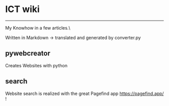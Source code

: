 # ICT wiki
***

My Knowhow in a few articles.\

Written in Markdown -> translated and generated by converter.py

## pywebcreator
Creates Websites with python

## search

Website search is realized with the great Pagefind app https://pagefind.app/ !